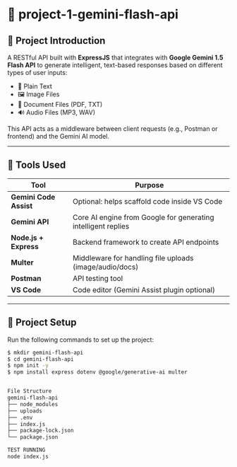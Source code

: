 # 🚀 project-1-gemini-flash-api

## 📌 Project Introduction

A RESTful API built with **ExpressJS** that integrates with **Google Gemini 1.5 Flash API** to generate intelligent, text-based responses based on different types of user inputs:

- 📝 Plain Text  
- 🖼️ Image Files  
- 📄 Document Files (PDF, TXT)  
- 🔊 Audio Files (MP3, WAV)

This API acts as a middleware between client requests (e.g., Postman or frontend) and the Gemini AI model.

---

## 🧰 Tools Used

| Tool                  | Purpose                                                       |
|-----------------------|---------------------------------------------------------------|
| **Gemini Code Assist**| Optional: helps scaffold code inside VS Code                  |
| **Gemini API**        | Core AI engine from Google for generating intelligent replies |
| **Node.js + Express** | Backend framework to create API endpoints                     |
| **Multer**            | Middleware for handling file uploads (image/audio/docs)       |
| **Postman**           | API testing tool                                              |
| **VS Code**           | Code editor (Gemini Assist plugin optional)                   |

---

## 🔧 Project Setup

Run the following commands to set up the project:

```bash
$ mkdir gemini-flash-api
$ cd gemini-flash-api
$ npm init -y
$ npm install express dotenv @google/generative-ai multer


File Structure
gemini-flash-api
├── node_modules
├── uploads
├── .env
├── index.js
├── package-lock.json
└── package.json

TEST RUNNING
node index.js
